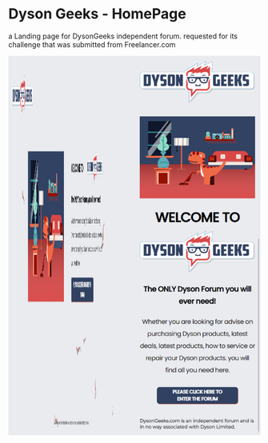 # Dyson Geeks - HomePage 
a Landing page for DysonGeeks independent forum. requested for its challenge that was submitted from Freelancer.com
<div class="row">
  <img src="/Screenshot/desktop.png"/>
  <img src="/Screenshot/phone.png"/>
</div>

<style>
  .row {
    display:flex;
    width: 100%;
    
  }
  
  .row img {
    width: 50%;
  }
</style>
  

